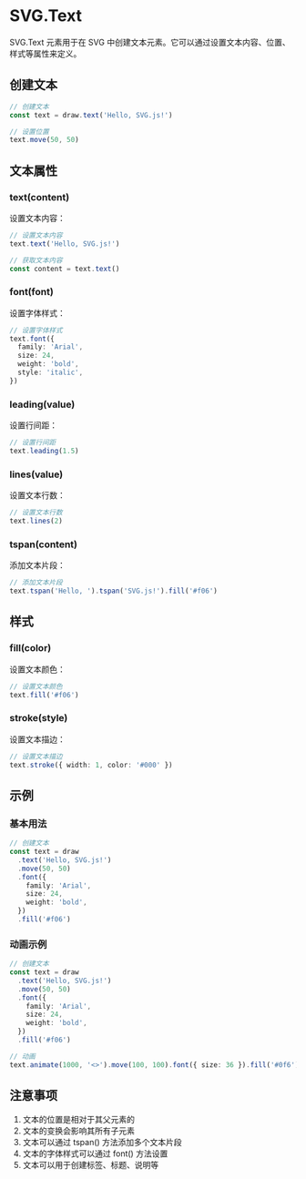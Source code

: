 # SVG.Text

SVG.Text 元素用于在 SVG 中创建文本元素。它可以通过设置文本内容、位置、样式等属性来定义。

## 创建文本

```ts
// 创建文本
const text = draw.text('Hello, SVG.js!')

// 设置位置
text.move(50, 50)
```

## 文本属性

### text(content)

设置文本内容：

```ts
// 设置文本内容
text.text('Hello, SVG.js!')

// 获取文本内容
const content = text.text()
```

### font(font)

设置字体样式：

```ts
// 设置字体样式
text.font({
  family: 'Arial',
  size: 24,
  weight: 'bold',
  style: 'italic',
})
```

### leading(value)

设置行间距：

```ts
// 设置行间距
text.leading(1.5)
```

### lines(value)

设置文本行数：

```ts
// 设置文本行数
text.lines(2)
```

### tspan(content)

添加文本片段：

```ts
// 添加文本片段
text.tspan('Hello, ').tspan('SVG.js!').fill('#f06')
```

## 样式

### fill(color)

设置文本颜色：

```ts
// 设置文本颜色
text.fill('#f06')
```

### stroke(style)

设置文本描边：

```ts
// 设置文本描边
text.stroke({ width: 1, color: '#000' })
```

## 示例

### 基本用法

```ts
// 创建文本
const text = draw
  .text('Hello, SVG.js!')
  .move(50, 50)
  .font({
    family: 'Arial',
    size: 24,
    weight: 'bold',
  })
  .fill('#f06')
```

### 动画示例

```ts
// 创建文本
const text = draw
  .text('Hello, SVG.js!')
  .move(50, 50)
  .font({
    family: 'Arial',
    size: 24,
    weight: 'bold',
  })
  .fill('#f06')

// 动画
text.animate(1000, '<>').move(100, 100).font({ size: 36 }).fill('#0f6')
```

## 注意事项

1. 文本的位置是相对于其父元素的
2. 文本的变换会影响其所有子元素
3. 文本可以通过 tspan() 方法添加多个文本片段
4. 文本的字体样式可以通过 font() 方法设置
5. 文本可以用于创建标签、标题、说明等
